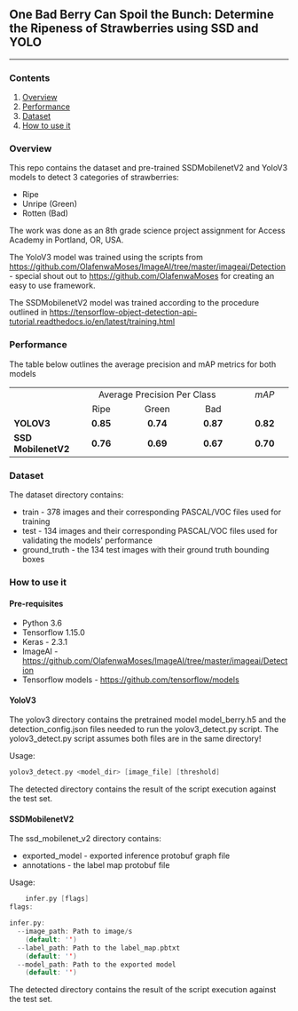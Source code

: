 ## One Bad Berry Can Spoil the Bunch: Determine the Ripeness of Strawberries using SSD and YOLO
---
### Contents
1. [Overview](#overview)
2. [Performance](#performance)
3. [Dataset](#dataset)
4. [How to use it](#how-to-use-it)

### Overview
This repo contains the dataset and pre-trained SSDMobilenetV2 and YoloV3 models to detect 3 categories of strawberries:
 - Ripe
 - Unripe (Green)
 - Rotten (Bad)

The work was done as an 8th grade science project assignment for Access Academy in Portland, OR, USA.

The YoloV3 model was trained using the scripts from https://github.com/OlafenwaMoses/ImageAI/tree/master/imageai/Detection  - special shout out to https://github.com/OlafenwaMoses for creating an easy to use framework.

The SSDMobilenetV2 model was trained according to the procedure outlined in https://tensorflow-object-detection-api-tutorial.readthedocs.io/en/latest/training.html

### Performance
The table below outlines the average precision and mAP metrics for both models
<table width="70%">
  <tr>
    <td></td>
    <td colspan=3 align=center>Average Precision Per Class</td>
	<td colspan=3 align=center><i>mAP</td>
  </tr>
  <tr>
    <td></td>
    <td align=center>Ripe</td>
    <td align=center>Green</td>
    <td align=center>Bad</td>
	<td>
  </tr>
  <tr>
    <td><b>YOLOV3</td>
    <td align=center width="26%"><b>0.85</td>
    <td align=center width="26%"><b>0.74</td>
    <td align=center width="26%"><b>0.87</a></td>
	<td align=center width="26%"><b>0.82</a></td>
  </tr>
  <tr>
    <td><b>SSD MobilenetV2</td>
    <td align=center width="26%"><b>0.76</td>
    <td align=center width="26%"><b>0.69</td>
    <td align=center width="26%"><b>0.67</a></td>
	<td align=center width="26%"><b>0.70</a></td>
  </tr>
</table>

### Dataset
The dataset directory contains:
- train - 378 images and their corresponding PASCAL/VOC files used for training
- test - 134 images and their corresponding PASCAL/VOC files used for validating the models' performance
- ground_truth - the 134 test images with their ground truth bounding boxes

### How to use it
#### Pre-requisites
- Python 3.6
- Tensorflow 1.15.0
- Keras - 2.3.1
- ImageAI - https://github.com/OlafenwaMoses/ImageAI/tree/master/imageai/Detection
- Tensorflow models - https://github.com/tensorflow/models

#### YoloV3
The yolov3 directory contains the pretrained model model_berry.h5 and the detection_config.json files needed to run the yolov3_detect.py script. The yolov3_detect.py script assumes both files are in the same directory!

Usage:

```c
yolov3_detect.py <model_dir> [image_file] [threshold]
```

The detected directory contains the result of the script execution against the test set.

#### SSDMobilenetV2
The ssd_mobilenet_v2 directory contains:
 - exported_model - exported inference protobuf graph file
 - annotations - the label map protobuf file

Usage:

```c 
	infer.py [flags]
flags:

infer.py:
  --image_path: Path to image/s
    (default: '')
  --label_path: Path to the label_map.pbtxt
    (default: '')
  --model_path: Path to the exported model
    (default: '')
```

The detected directory contains the result of the script execution against the test set.